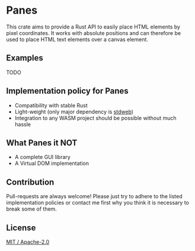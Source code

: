 # Panes

This crate aims to provide a Rust API to easily place HTML elements by pixel coordinates.
It works with absolute positions and can therefore be used to place HTML text elements over a canvas element.

## Examples

TODO

## Implementation policy for Panes
* Compatibility with stable Rust
* Light-weight (only major dependency is [stdweb](https://github.com/koute/stdweb))
* Integration to any WASM project should be possible without much hassle

## What Panes it NOT
* A complete GUI library
* A Virtual DOM implementation

## Contribution
Pull-requests are always welcome!
Please just try to adhere to the listed implementation policies or contact me first why you think it is necessary to break some of them.

## License
[MIT / Apache-2.0](LICENSE.md)